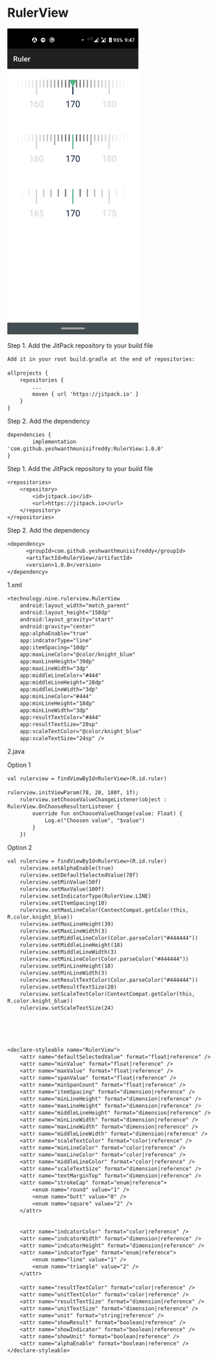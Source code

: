 # RulerView


<img src="/RulerView.png" height="700" width = "300">


Step 1. Add the JitPack repository to your build file

    Add it in your root build.gradle at the end of repositories:

    allprojects {
		repositories {
			...
			maven { url 'https://jitpack.io' }
		}
	}

Step 2. Add the dependency

    dependencies {
	        implementation 'com.github.yeshwanthmunisifreddy:RulerView:1.0.0'
    }
    

Step 1. Add the JitPack repository to your build file

    <repositories>
		<repository>
		    <id>jitpack.io</id>
		    <url>https://jitpack.io</url>
		</repository>
	</repositories>
	
Step 2. Add the dependency

	<dependency>
	      <groupId>com.github.yeshwanthmunisifreddy</groupId>
	      <artifactId>RulerView</artifactId>
	      <version>1.0.0</version>
    </dependency>



1.xml

    <technology.nine.rulerview.RulerView
        android:layout_width="match_parent"
        android:layout_height="150dp"
        android:layout_gravity="start"
        android:gravity="center"
        app:alphaEnable="true"
        app:indcatorType="line"
        app:itemSpacing="10dp"
        app:maxLineColor="@color/knight_blue"
        app:maxLineHeight="39dp"
        app:maxLineWidth="3dp"
        app:middleLineColor="#444"
        app:middleLineHeight="28dp"
        app:middleLineWidth="3dp"
        app:minLineColor="#444"
        app:minLineHeight="18dp"
        app:minLineWidth="3dp"
        app:resultTextColor="#444"
        app:resultTextSize="20sp"
        app:scaleTextColor="@color/knight_blue"
        app:scaleTextSize="24sp" />

2.java 

   Option 1

    val rulerview = findViewById<RulerView>(R.id.ruler)
   
    rulerview.initViewParam(78, 20, 180f, 1f);
        rulerview.setChooseValueChangeListener(object : RulerView.OnChooseResulterListener {
            override fun onChooseValueChange(value: Float) {
                Log.e("Choosen value", "$value")
            }
        })

   Option 2

    val rulerview = findViewById<RulerView>(R.id.ruler)
        rulerview.setAlphaEnable(true)
        rulerview.setDefaultSelectedValue(78f)
        rulerview.setMinValue(50f)
        rulerview.setMaxValue(100f)
        rulerview.setIndicatorType(RulerView.LINE)
        rulerview.setItemSpacing(10)
        rulerview.setMaxLineColor(ContextCompat.getColor(this, R.color.knight_blue))
        rulerview.setMaxLineHeight(39)
        rulerview.setMaxLineWidth(3)
        rulerview.setMiddleLineColor(Color.parseColor("#444444"))
        rulerview.setMiddleLineHeight(18)
        rulerview.setMiddleLineWidth(3)
        rulerview.setMinLineColor(Color.parseColor("#444444"))
        rulerview.setMinLineHeight(18)
        rulerview.setMinLineWidth(3)
        rulerview.setResultTextColor(Color.parseColor("#444444"))
        rulerview.setResultTextSize(20)
        rulerview.setScaleTextColor(ContextCompat.getColor(this, R.color.knight_blue))
        rulerview.setScaleTextSize(24)


    


    <declare-styleable name="RulerView">
        <attr name="defaultSelectedValue" format="float|reference" />
        <attr name="minValue" format="float|reference" />
        <attr name="maxValue" format="float|reference" />
        <attr name="spanValue" format="float|reference" />
        <attr name="minSpanCount" format="float|reference" />
        <attr name="itemSpacing" format="dimension|reference" />
        <attr name="minLineHeight" format="dimension|reference" />
        <attr name="maxLineHeight" format="dimension|reference" />
        <attr name="middleLineHeight" format="dimension|reference" />
        <attr name="minLineWidth" format="dimension|reference" />
        <attr name="maxLineWidth" format="dimension|reference" />
        <attr name="middleLineWidth" format="dimension|reference" />
        <attr name="scaleTextColor" format="color|reference" />
        <attr name="minLineColor" format="color|reference" />
        <attr name="maxLineColor" format="color|reference" />
        <attr name="middleLineColor" format="color|reference" />
        <attr name="scaleTextSize" format="dimension|reference" />
        <attr name="textMarginTop" format="dimension|reference" />
        <attr name="strokeCap" format="enum|reference">
            <enum name="round" value="1" />
            <enum name="butt" value="0" />
            <enum name="square" value="2" />
        </attr>


        <attr name="indcatorColor" format="color|reference" />
        <attr name="indcatorWidth" format="dimension|reference" />
        <attr name="indcatorHeight" format="dimension|reference" />
        <attr name="indcatorType" format="enum|reference">
            <enum name="line" value="1" />
            <enum name="triangle" value="2" />
        </attr>

        <attr name="resultTextColor" format="color|reference" />
        <attr name="unitTextColor" format="color|reference" />
        <attr name="resultTextSize" format="dimension|reference" />
        <attr name="unitTextSize" format="dimension|reference" />
        <attr name="unit" format="string|reference" />
        <attr name="showResult" format="boolean|reference" />
        <attr name="showIndicator" format="boolean|reference" />
        <attr name="showUnit" format="boolean|reference" />
        <attr name="alphaEnable" format="boolean|reference" />
    </declare-styleable>
